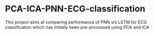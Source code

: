 # PCA-ICA-PNN-ECG-classification
This project aims at comparing performance of PNN v/s LSTM for ECG classification which has initially been pre-processed using PCA and ICA 
